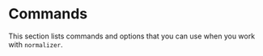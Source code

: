 # Commands

This section lists commands and options that you can use when you work with `normalizer`.
